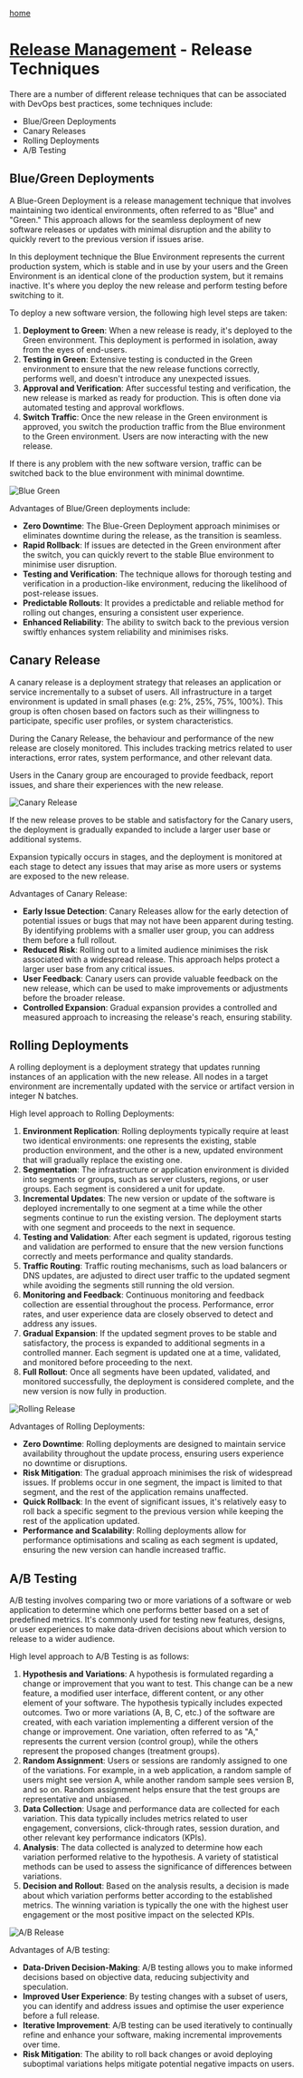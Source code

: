 [home](../README.md)
# [Release Management](README.md) - Release Techniques


There are a number of different release techniques that can be associated with DevOps best practices, some techniques include:

* Blue/Green Deployments
* Canary Releases
* Rolling Deployments
* A/B Testing

## Blue/Green Deployments

A Blue-Green Deployment is a release management technique that involves maintaining two identical environments, often referred to as "Blue" and "Green." This approach allows for the seamless deployment of new software releases or updates with minimal disruption and the ability to quickly revert to the previous version if issues arise.

In this deployment technique the Blue Environment represents the current production system, which is stable and in use by your users and the Green Environment is an identical clone of the production system, but it remains inactive. It's where you deploy the new release and perform testing before switching to it.

To deploy a new software version, the following high level steps are taken:

1. **Deployment to Green**: When a new release is ready, it's deployed to the Green environment. This deployment is performed in isolation, away from the eyes of end-users.
1. **Testing in Green**: Extensive testing is conducted in the Green environment to ensure that the new release functions correctly, performs well, and doesn't introduce any unexpected issues.
1. **Approval and Verification**: After successful testing and verification, the new release is marked as ready for production. This is often done via automated testing and approval workflows.
1. **Switch Traffic**: Once the new release in the Green environment is approved, you switch the production traffic from the Blue environment to the Green environment. Users are now interacting with the new release.

If there is any problem with the new software version, traffic can be switched back to the blue environment with minimal downtime. 

![Blue Green](../../images/release-technique-blue-green.png)


Advantages of Blue/Green deployments include:

* **Zero Downtime**: The Blue-Green Deployment approach minimises or eliminates downtime during the release, as the transition is seamless.
* **Rapid Rollback**: If issues are detected in the Green environment after the switch, you can quickly revert to the stable Blue environment to minimise user disruption.
* **Testing and Verification**: The technique allows for thorough testing and verification in a production-like environment, reducing the likelihood of post-release issues.
* **Predictable Rollouts**: It provides a predictable and reliable method for rolling out changes, ensuring a consistent user experience.
* **Enhanced Reliability**: The ability to switch back to the previous version swiftly enhances system reliability and minimises risks. 

## Canary Release
A canary release is a deployment strategy that releases an application or service incrementally to a subset of users. All infrastructure in a target environment is updated in small phases (e.g: 2%, 25%, 75%, 100%). This group is often chosen based on factors such as their willingness to participate, specific user profiles, or system characteristics.

During the Canary Release, the behaviour and performance of the new release are closely monitored. This includes tracking metrics related to user interactions, error rates, system performance, and other relevant data.

Users in the Canary group are encouraged to provide feedback, report issues, and share their experiences with the new release.

![Canary Release](../../images/release-technique-canary-release.png)


If the new release proves to be stable and satisfactory for the Canary users, the deployment is gradually expanded to include a larger user base or additional systems.

Expansion typically occurs in stages, and the deployment is monitored at each stage to detect any issues that may arise as more users or systems are exposed to the new release.


Advantages of Canary Release:

* **Early Issue Detection**: Canary Releases allow for the early detection of potential issues or bugs that may not have been apparent during testing. By identifying problems with a smaller user group, you can address them before a full rollout.
* **Reduced Risk**: Rolling out to a limited audience minimises the risk associated with a widespread release. This approach helps protect a larger user base from any critical issues.
* **User Feedback**: Canary users can provide valuable feedback on the new release, which can be used to make improvements or adjustments before the broader release.
* **Controlled Expansion**: Gradual expansion provides a controlled and measured approach to increasing the release's reach, ensuring stability.


## Rolling Deployments

A rolling deployment is a deployment strategy that updates running instances of an application with the new release. All nodes in a target environment are incrementally updated with the service or artifact version in integer N batches.


High level approach to Rolling Deployments:

1. **Environment Replication**: Rolling deployments typically require at least two identical environments: one represents the existing, stable production environment, and the other is a new, updated environment that will gradually replace the existing one.
1. **Segmentation**: The infrastructure or application environment is divided into segments or groups, such as server clusters, regions, or user groups. Each segment is considered a unit for update.
1. **Incremental Updates**: The new version or update of the software is deployed incrementally to one segment at a time while the other segments continue to run the existing version. The deployment starts with one segment and proceeds to the next in sequence.
1. **Testing and Validation**: After each segment is updated, rigorous testing and validation are performed to ensure that the new version functions correctly and meets performance and quality standards.
1. **Traffic Routing**: Traffic routing mechanisms, such as load balancers or DNS updates, are adjusted to direct user traffic to the updated segment while avoiding the segments still running the old version.
1. **Monitoring and Feedback**: Continuous monitoring and feedback collection are essential throughout the process. Performance, error rates, and user experience data are closely observed to detect and address any issues.
1. **Gradual Expansion**: If the updated segment proves to be stable and satisfactory, the process is expanded to additional segments in a controlled manner. Each segment is updated one at a time, validated, and monitored before proceeding to the next.
1. **Full Rollout**: Once all segments have been updated, validated, and monitored successfully, the deployment is considered complete, and the new version is now fully in production.

![Rolling Release](../../images/release-technique-rolling-release.png)


Advantages of Rolling Deployments:

* **Zero Downtime**: Rolling deployments are designed to maintain service availability throughout the update process, ensuring users experience no downtime or disruptions.
* **Risk Mitigation**: The gradual approach minimises the risk of widespread issues. If problems occur in one segment, the impact is limited to that segment, and the rest of the application remains unaffected.
* **Quick Rollback**: In the event of significant issues, it's relatively easy to roll back a specific segment to the previous version while keeping the rest of the application updated.
* **Performance and Scalability**: Rolling deployments allow for performance optimisations and scaling as each segment is updated, ensuring the new version can handle increased traffic.


## A/B Testing


A/B testing involves comparing two or more variations of a software or web application to determine which one performs better based on a set of predefined metrics. It's commonly used for testing new features, designs, or user experiences to make data-driven decisions about which version to release to a wider audience.


High level approach to A/B Testing is as follows:

1. **Hypothesis and Variations**: A hypothesis is formulated regarding a change or improvement that you want to test. This change can be a new feature, a modified user interface, different content, or any other element of your software. The hypothesis typically includes expected outcomes.
Two or more variations (A, B, C, etc.) of the software are created, with each variation implementing a different version of the change or improvement. One variation, often referred to as "A," represents the current version (control group), while the others represent the proposed changes (treatment groups).
1. **Random Assignment**: Users or sessions are randomly assigned to one of the variations. For example, in a web application, a random sample of users might see version A, while another random sample sees version B, and so on. Random assignment helps ensure that the test groups are representative and unbiased.
1. **Data Collection**: Usage and performance data are collected for each variation. This data typically includes metrics related to user engagement, conversions, click-through rates, session duration, and other relevant key performance indicators (KPIs).
1. **Analysis**: The data collected is analyzed to determine how each variation performed relative to the hypothesis. A variety of statistical methods can be used to assess the significance of differences between variations.
1. **Decision and Rollout**: Based on the analysis results, a decision is made about which variation performs better according to the established metrics. The winning variation is typically the one with the highest user engagement or the most positive impact on the selected KPIs.

![A/B Release](../../images/release-technique-ab-release.png)


Advantages of A/B testing:

* **Data-Driven Decision-Making**: A/B testing allows you to make informed decisions based on objective data, reducing subjectivity and speculation.
* **Improved User Experience**: By testing changes with a subset of users, you can identify and address issues and optimise the user experience before a full release.
* **Iterative Improvement**: A/B testing can be used iteratively to continually refine and enhance your software, making incremental improvements over time.
* **Risk Mitigation**: The ability to roll back changes or avoid deploying suboptimal variations helps mitigate potential negative impacts on users.
